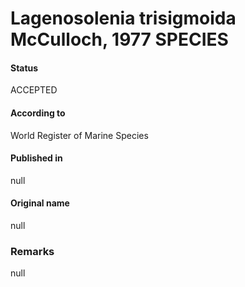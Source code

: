 Lagenosolenia trisigmoida McCulloch, 1977 SPECIES
=======

#### Status
ACCEPTED

#### According to
World Register of Marine Species

#### Published in
null

#### Original name
null

### Remarks
null